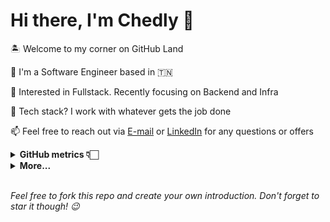 # Hi there, I'm Chedly 👋

🏝️ Welcome to my corner on GitHub Land

📍 I'm a Software Engineer based in 🇹🇳

🧐 Interested in Fullstack. Recently focusing on Backend and Infra

🧰 Tech stack? I work with whatever gets the job done

📫 Feel free to reach out via [E-mail](mailto:chedly.zouche@pm.me) or [LinkedIn](https://linkedin.com/chedlyzouche) for any questions or offers

<details>
    <summary><b>GitHub metrics 👇🏻</b></summary>
    <br>
    <p align="center">
        <a href="https://github.com/zedo9">
    	    <img src="https://github-readme-streak-stats.herokuapp.com?user=zedo9&hide_border=true&theme=dark&background=FFFFFF00" />
        </a>
    </p>
    <p align="center">
        <a href="#">
            <img src="https://github-readme-stats.vercel.app/api?username=zedo9&count_private=true&show_icons=true&include_all_commits=true&hide_rank=true&hide_border=true&hide=issues&layout=compact&line_height=24&custom_title=Zedo's%20GitHub%20Stats&theme=dark&bg_color=00000000" />
            <img src="https://github-readme-stats.vercel.app/api/top-langs/?username=Zedo9&layout=compact&hide_border=true&theme=dark&langs_count=6&bg_color=00000000" />
        </a>
    </p>
</details>

<details>
    <summary><b>More...</b></summary>
    <h3 align="center">🎧 Lately listening to...</h3>
    <p align="center">
        <a href="https://open.spotify.com/user/zedo98">
            <img src="https://novatorem-chedly-zouche.vercel.app/api/spotify" alt="Spotify Now Playing"  />
        </a>
    </p>
</details>

<br>

_Feel free to fork this repo and create your own introduction. Don't forget to star it though! 😉_
